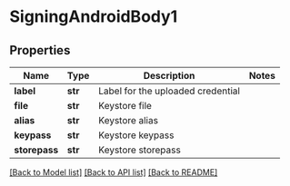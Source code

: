 # SigningAndroidBody1

## Properties
Name | Type | Description | Notes
------------ | ------------- | ------------- | -------------
**label** | **str** | Label for the uploaded credential | 
**file** | **str** | Keystore file | 
**alias** | **str** | Keystore alias | 
**keypass** | **str** | Keystore keypass | 
**storepass** | **str** | Keystore storepass | 

[[Back to Model list]](../README.md#documentation-for-models) [[Back to API list]](../README.md#documentation-for-api-endpoints) [[Back to README]](../README.md)

